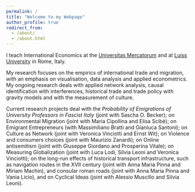 ```yaml
---
permalink: /
title: "Welcome to my Webpage"
author_profile: true
redirect_from: 
  - /about/
  - /about.html
---
```




I teach International Economics at the [Universitas Mercatorum](https://www.unimercatorum.it/docenti/luca-de-benedictis) and at [Luiss University](https://www.luiss.it/faculty/353120) in Rome, Italy.

My research focuses on the empirics of international trade and migration, with an emphasis on visualisation, data analysis and applied econometrics. My ongoing research deals with applied network analysis, causal identification with interferences, historical trade and trade policy with gravity models and with the measurement of culture.

Current research projects deal with the *Probability of Emigrations of University Professors in Fascist Italy* (joint with Sascha O. Becker); on Environmental Migration (joint with Maria Cipollina and Elisa Scibè); on Emigrant Entrepreneurs (with Massimiliano Bratti and Gianluca Santoni); on Culture as Network (joint with Veronica Vinciotti and Ernst Wit); on Violence and consumers choices (joint with Maurizio Zanardi); on Online antisemitism (joint with Giuseppe Giordano and Prosperina Vitale); on Measuring Globalization (joint with Luca Lodi, Silvia Leoni and Veronica Vinciotti); on the long-run effects of historical transport infrastructure, such as navigation routes in the XVII century (joint with Anna Maria Pinna and Miriam Machin), and consular roman roads (joint with Anna Maria Pinna and Vania Licio), and on Cyclical Ideas (joint with Alessio Muscillo and Silvia Leoni).
